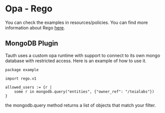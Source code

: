 # Opa - Rego

You can check the examples in resources/policies. 
You can find more information about Rego [here](https://www.openpolicyagent.org/docs/latest/policy-language/).

## MongoDB Plugin
Tauth uses a custom opa runtime with support to connect to its own mongo database with restricted access.
Here is an example of how to use it.

```rego
package example

import rego.v1

allowed_users := {r |
	some r in mongodb.query("entities", {"owner_ref": "/teialabs"})
}
```

the mongodb.query method returns a list of objects that match your filter.
